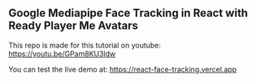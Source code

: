 ## Google Mediapipe Face Tracking in React with Ready Player Me Avatars

This repo is made for this tutorial on youtube: https://youtu.be/GPam8KU3ldw

You can test the live demo at: https://react-face-tracking.vercel.app
